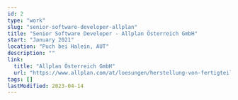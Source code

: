 ```yaml
---
id: 2
type: "work"
slug: "senior-software-developer-allplan"
title: "Senior Software Developer - Allplan Österreich GmbH"
start: "January 2021"
location: "Puch bei Halein, AUT"
description: ""
link:
  title: "Allplan Österreich GmbH"
  url: "https://www.allplan.com/at/loesungen/herstellung-von-fertigteilen"
tags: []
lastModified: 2023-04-14
---
```

